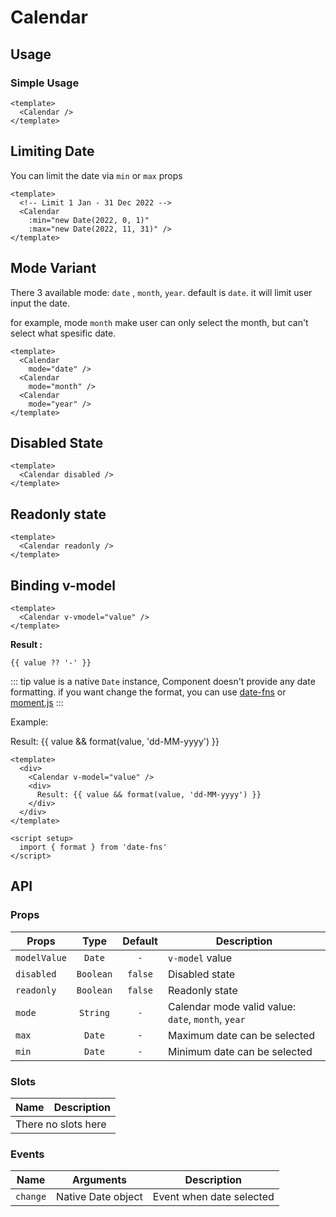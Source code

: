 <script setup>
  import Calendar from "./Calendar.vue"
  import { ref } from "vue-demi"
  import { format } from 'date-fns'

  const value = ref()
</script>


# Calendar

## Usage

### Simple Usage

<preview>
  <Calendar />
</preview>

```vue
<template>
  <Calendar />
</template>
```

## Limiting Date

You can limit the date via `min` or `max` props

<preview>
  <Calendar
    :min="new Date(2022, 0, 1)"
    :max="new Date(2022, 11, 31)" />
</preview>

```vue
<template>
  <!-- Limit 1 Jan - 31 Dec 2022 -->
  <Calendar
    :min="new Date(2022, 0, 1)"
    :max="new Date(2022, 11, 31)" />
</template>
```

## Mode Variant

There 3 available mode: `date` , `month`, `year`. default is `date`. it will limit user input the date.

for example, mode `month` make user can only select the month, but can't select what spesific date.

<preview class="flex-col items-center gap-2">
  <Calendar
    mode="date" />
  <Calendar
    mode="month" />
  <Calendar
    mode="year" />
</preview>

```vue
<template>
  <Calendar
    mode="date" />
  <Calendar
    mode="month" />
  <Calendar
    mode="year" />
</template>
```

## Disabled State

<preview class="flex-col items-center gap-2">
  <Calendar disabled />
</preview>

```vue
<template>
  <Calendar disabled />
</template>
```

## Readonly state
<preview>
  <Calendar readonly />
</preview>

```vue
<template>
  <Calendar readonly />
</template>
```

## Binding v-model

<preview>
  <Calendar v-model="value" />
</preview>

```vue
<template>
  <Calendar v-vmodel="value" />
</template>
```

**Result :**

<pre class="max-w-full truncate"><code>{{ value ?? '-' }}</code></pre>

::: tip
value is a native `Date` instance, Component doesn't provide any date formatting. if you want change the format, you can use [date-fns][date-fns] or [moment.js][momentjs]
:::

[date-fns]: https://date-fns.org/
[momentjs]: https://momentjs.com/

Example:

<preview>
  <div>
    <Calendar v-model="value" />
    <div>
      Result: {{ value && format(value, 'dd-MM-yyyy') }}
    </div>
  </div>
</preview>

```vue
<template>
  <div>
    <Calendar v-model="value" />
    <div>
      Result: {{ value && format(value, 'dd-MM-yyyy') }}
    </div>
  </div>
</template>

<script setup>
  import { format } from 'date-fns'
</script>
```
## API

### Props

| Props        |   Type    | Default | Description                                        |
|--------------|:---------:|:-------:|----------------------------------------------------|
| `modelValue` |  `Date`   |   `-`   | `v-model` value                                    |
| `disabled`   | `Boolean` | `false` | Disabled state                                     |
| `readonly`   | `Boolean` | `false` | Readonly state                                     |
| `mode`       | `String`  |   `-`   | Calendar mode valid value: `date`, `month`, `year` |
| `max`        |  `Date`   |   `-`   | Maximum date can be selected                       |
| `min`        |  `Date`   |   `-`   | Minimum date can be selected                       |

### Slots

<table>
  <thead>
    <tr>
      <th>Name</th>
      <th>Description</th>
    </tr>
  </thead>
  <tbody>
    <tr>
      <td colspan="4" class="text-center">There no slots here</td>
    </tr>
  </tbody>
</table>

### Events

| Name     | Arguments          | Description              |
|----------|--------------------|--------------------------|
| `change` | Native Date object | Event when date selected |
